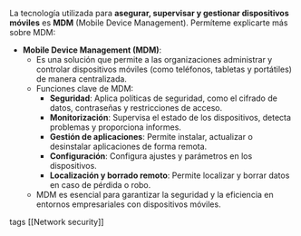 La tecnología utilizada para **asegurar, supervisar y gestionar dispositivos móviles** es **MDM** (Mobile Device Management). Permíteme explicarte más sobre MDM:

- **Mobile Device Management (MDM)**:
    - Es una solución que permite a las organizaciones administrar y controlar dispositivos móviles (como teléfonos, tabletas y portátiles) de manera centralizada.
    - Funciones clave de MDM:
        - **Seguridad**: Aplica políticas de seguridad, como el cifrado de datos, contraseñas y restricciones de acceso.
        - **Monitorización**: Supervisa el estado de los dispositivos, detecta problemas y proporciona informes.
        - **Gestión de aplicaciones**: Permite instalar, actualizar o desinstalar aplicaciones de forma remota.
        - **Configuración**: Configura ajustes y parámetros en los dispositivos.
        - **Localización y borrado remoto**: Permite localizar y borrar datos en caso de pérdida o robo.
    - MDM es esencial para garantizar la seguridad y la eficiencia en entornos empresariales con dispositivos móviles.

tags
[[Network security]]
